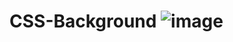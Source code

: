 # CSS-Background ![image](https://user-images.githubusercontent.com/80082749/183644438-20b759c5-1bfc-4504-a783-4cf7e0b31175.png)
